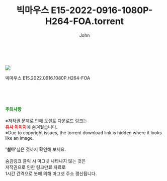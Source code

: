 ﻿---
layout: post
title:  "    빅마우스 E15-2022-0916-1080P-H264-FOA.torrent"
author: John
categories: [ 드라마 ]
tags: [  ]
image: https://torrentrj52.com/uploadfile/full/2ca7fba82ebab058aea3de3a560953b6067859af.jpg 
description: "    빅마우스 E15-2022-0916-1080P-H264-FOA torrent 정보 공유"
toc: true
toc_sticky: true
---

<br>
<p><img src="https://torrentrj52.com/uploadfile/full/2ca7fba82ebab058aea3de3a560953b6067859af.jpg"/></p>
 빅마우스 E15.2022.0916.1080P.H264-FOA  
    
<br><br><br>
<p data-ke-size="size16"><b><span style="color: green;">주의사항</span></b><br /><br />※저작권 문제로 인해 토렌트 다운로드 링크는<br /><b><span style="color: red;">유사 이미지</span></b>에 숨겨뒀습니다.<br />※Due to copyright issues, the torrent download link is hidden where it looks like an image.<br /><br /><b>'설마'</b>싶은 것까지 확인해 보세요.<br /><br />숨김링크 클릭 시 마그넷 나타나지 않는 것은<br />저작권으로 인한 링크만료 자료로<br />1시간 간격으로 봇에 의해 마그넷 주소 갱신됩니다.</p>
